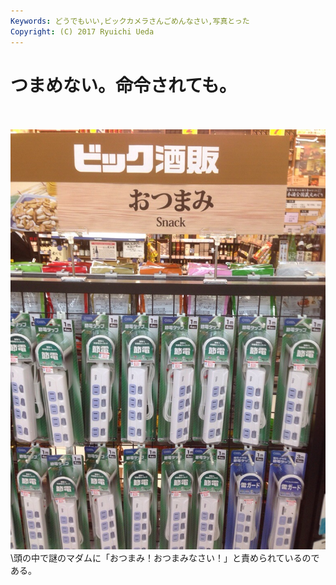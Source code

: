 ```yaml
---
Keywords: どうでもいい,ビックカメラさんごめんなさい,写真とった
Copyright: (C) 2017 Ryuichi Ueda
---
```


# つまめない。命令されても。
<br /><br /><a href="20140502-160003.jpg"><img src="20140502-160003.jpg" alt="20140502-160003.jpg" class="alignnone size-full" /></a>\\頭の中で謎のマダムに「おつまみ！おつまみなさい！」と責められているのである。
